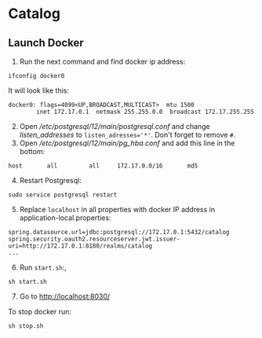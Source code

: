 # Catalog

## Launch Docker
1. Run the next command and find docker ip address:
```
ifconfig docker0
```
It will look like this:
```agsl
docker0: flags=4099<UP,BROADCAST,MULTICAST>  mtu 1500
        inet 172.17.0.1  netmask 255.255.0.0  broadcast 172.17.255.255
```
2. Open _/etc/postgresql/12/main/postgresql.conf_ and change _listen_addresses_ to ```listen_adresses='*'```. Don't forget to remove ```#```.
3. Open _/etc/postgresql/12/main/pg_hba.conf_ and add this line in the bottom: 
```agsl
host       all         all     172.17.0.0/16       md5
```
4. Restart Postgresql:
```agsl
sudo service postgresql restart
```
5. Replace ```localhost``` in all properties with docker IP address in application-local.properties:
```agsl
spring.datasource.url=jdbc:postgresql://172.17.0.1:5432/catalog
spring.security.oauth2.resourceserver.jwt.issuer-uri=http://172.17.0.1:8180/realms/catalog
...
```
6. Run ``start.sh``:,
```agsl
sh start.sh
```
7. Go to [http://localhost:8030/](http://localhost:8030/)

To stop docker run:
```agsl
sh stop.sh
```